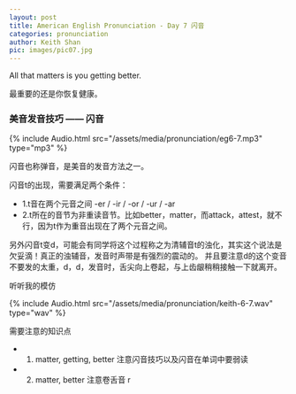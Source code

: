 ```yaml
---
layout: post
title: American English Pronunciation - Day 7 闪音
categories: pronunciation
author: Keith Shan
pic: images/pic07.jpg
---
```


All that matters is you getting better.

最重要的还是你恢复健康。

<!--more-->

### 美音发音技巧 —— 闪音

{% include Audio.html src="/assets/media/pronunciation/eg6-7.mp3" type="mp3" %}

闪音也称弹音，是美音的发音方法之一。

闪音t的出现，需要满足两个条件：

- 1.t音在两个元音之间 -er / -ir / -or / -ur / -ar
- 2.t所在的音节为非重读音节。比如better，matter，而attack，attest，就不行，因为t作为重音出现在了两个元音之间。

另外闪音t变d，可能会有同学将这个过程称之为清辅音t的浊化，其实这个说法是欠妥滴！真正的浊辅音，发音时声带是有强烈的震动的。
并且要注意d的这个变音不要发的太重，d，d，发音时，舌尖向上卷起，与上齿龈稍稍接触一下就离开。


听听我的模仿

{% include Audio.html src="/assets/media/pronunciation/keith-6-7.wav" type="wav" %}


需要注意的知识点
- 1. matter, getting, better 注意闪音技巧以及闪音在单词中要弱读
- 2. matter, better 注意卷舌音 r



